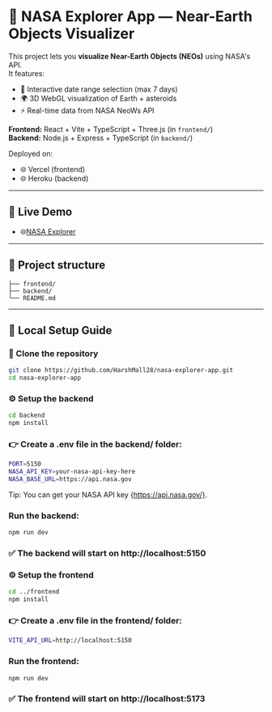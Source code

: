 # 🌌 NASA Explorer App — Near-Earth Objects Visualizer

This project lets you **visualize Near-Earth Objects (NEOs)** using NASA's API.  
It features:

- 📅 Interactive date range selection (max 7 days)
- 🌍 3D WebGL visualization of Earth + asteroids
- ⚡ Real-time data from NASA NeoWs API

**Frontend:** React + Vite + TypeScript + Three.js (in `frontend/`)  
**Backend:** Node.js + Express + TypeScript (in `backend/`)

Deployed on:

- 🌐 Vercel (frontend)
- 🌐 Heroku (backend)

---

## 🌟 Live Demo

- 🌐[NASA Explorer](https://nasa-explorer-nine.vercel.app/)

---

## 📂 Project structure
```
├── frontend/
├── backend/
└── README.md
```
---

## 🚀 Local Setup Guide

### 📂 Clone the repository

```bash
git clone https://github.com/HarshMall28/nasa-explorer-app.git
cd nasa-explorer-app
```

### ⚙ Setup the backend

```bash
cd backend
npm install
```

### 👉 Create a .env file in the backend/ folder:

```bash
PORT=5150
NASA_API_KEY=your-nasa-api-key-here
NASA_BASE_URL=https://api.nasa.gov
```

Tip: You can get your NASA API key {https://api.nasa.gov/}.

### Run the backend:

```bash
npm run dev
```

### ✅ The backend will start on http://localhost:5150

### ⚙ Setup the frontend

```bash
cd ../frontend
npm install

```

### 👉 Create a .env file in the frontend/ folder:

```bash
VITE_API_URL=http://localhost:5150

```

### Run the frontend:

```bash
npm run dev
```

### ✅ The frontend will start on http://localhost:5173
